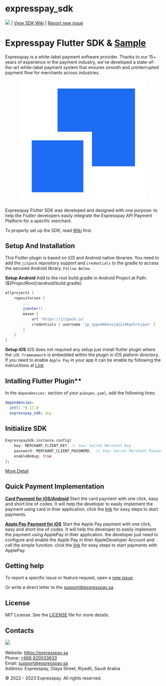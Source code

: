 # expresspay_sdk

![](https://jitpack.io/v/expresspay/expresspay-android-sdk.svg) | [View SDK Wiki](https://github.com/ExpresspaySa/expresspay-flutter-sdk/wiki) | [Report new issue](https://github.com/ExpresspaySa/expresspay-flutter-sdk/issues/new)

# Expresspay Flutter SDK & [Sample](https://github.com/ExpresspaySa/expresspay-flutter-sdk-sample)

Expresspay is a white-label payment software provider. Thanks to our 15+ years of experience in the payment industry, we’ve developed a state-of-the-art white-label payment system that ensures smooth and uninterrupted payment flow for merchants across industries.

<p align="center">
  <a href="https://expresspay.sa">
      <img src="https://github.com/ExpresspaySa/expresspay-flutter-sdk/blob/main/media/header.png" alt="Expresspay" width="400px"/>
  </a>
</p>

Expresspay Flutter SDK was developed and designed with one purpose: to help the Flutter developers easily integrate the Expresspay API Payment Platform for a specific merchant.


To properly set up the SDK, read [Wiki](https://github.com/ExpresspaySa/expresspay-flutter-sdk/wiki) first.

## Setup And Installation
This Flutter plugin is based on iOS and Android native libraries.
You need to add the `jitpack` repository support and `credentials` to the gradle to access the secured Android library. `Follow Below`

**Setup Android**
Add to the root build.gradle in Android Project at Path:(${ProjectRoot}/android/build.gradle):

```groovy
allprojects {
    repositories {
        ...
        jcenter()
        maven {
            url 'https://jitpack.io'
            credentials { username 'jp_cppv4mkessjq12i4kqihrnjqvo' }
        }
    }
}
```

**Setup iOS**
iOS does not required any setup just install flutter plugin where the `iOS framewework` is embedded within the plugin in iOS plaform directory.
If you need to enable `Apple Pay` in your app it can be enable by following the instructions at [Link](https://github.com/ExpresspaySa/expresspay-flutter-sdk/wiki/Express-ApplePay-Payment)

## Intalling Flutter Plugin**
In the `dependencies:` section of your `pubspec.yaml`, add the following lines:

```pubspec.yaml
dependencies:
  intl: ^0.17.0
  expresspay_sdk: any
```

## Initialize SDK
```dart
ExpresspaySdk.instance.config(
    key: MERCHANT_CLIENT_KEY, // Your Secret Merchant Key
    password: MERCHANT_CLIENT_PASSWORD,  // Your Secret Merchant Password
    enableDebug: true
);
```
[More Detail](https://github.com/ExpresspaySa/expresspay-flutter-sdk/wiki)


## Quick Payment Implementation
[**Card Payment for iOS/Android**](https://github.com/ExpresspaySa/expresspay-flutter-sdk/wiki/Express-Quick-Card-Payment)
Start the card payment with one click, easy and short line of codes. It will help the developer to easily implement the payment using card in thier application. click the [link](https://github.com/ExpresspaySa/expresspay-flutter-sdk/wiki/Express-Quick-Card-Payment) for easy steps to start payments.


[**Apple Pay Payment for iOS**](https://github.com/ExpresspaySa/expresspay-flutter-sdk/wiki/Express-ApplePay-Payment)
Start the Apple Pay payment with one click, easy and short line of codes. It will help the developer to easily implement the payment using ApplePay in thier application. the developer just need to configure and enable the Apple Pay in thier AppleDeveloper Account and call the simple function. click the [link](https://github.com/ExpresspaySa/expresspay-ios-sdk-framework/wiki/Express-ApplePay-Payment) for easy steps to start payments with ApplePay.


## Getting help

To report a specific issue or feature request, open a [new issue](https://github.com/ExpresspaySa/expresspay-flutter-sdk/issues/new).

Or write a direct letter to the [support@expresspay.sa](mailto:support@expresspay.sa).

## License

MIT License. See the [LICENSE](https://github.com/ExpresspaySa/expresspay-flutter-sdk/blob/master/LICENSE) file for more details.

## Contacts

![](/media/footer.png)

Website: https://expresspay.sa  
Phone: [+966 920033633](tel:+966920033633)  
Email: [support@expresspay.sa](mailto:support@expresspay.sa)  
Address: Expresspay, Olaya Street, Riyadh, Saudi Arabia

© 2022 - 2023 Expresspay. All rights reserved.


